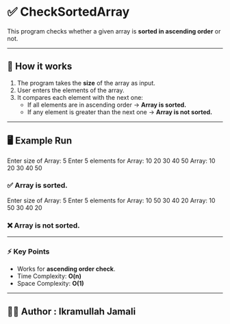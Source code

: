 # ✅ CheckSortedArray

This program checks whether a given array is **sorted in ascending order** or not.

---

## 📘 How it works
1. The program takes the **size** of the array as input.
2. User enters the elements of the array.
3. It compares each element with the next one:
   - If all elements are in ascending order → **Array is sorted.**
   - If any element is greater than the next one → **Array is not sorted.**

---

## 🖥️ Example Run

Enter size of Array: 5
Enter 5 elements for Array:
10
20
30
40
50
Array: 10 20 30 40 50
### ✅ Array is sorted.

Enter size of Array: 5
Enter 5 elements for Array:
10
50
30
40
20
Array: 10 50 30 40 20
### ❌ Array is not sorted.

---

### ⚡ Key Points
- Works for **ascending order check**.
- Time Complexity: **O(n)**
- Space Complexity: **O(1)**

---

## 👨‍💻 Author : Ikramullah Jamali
